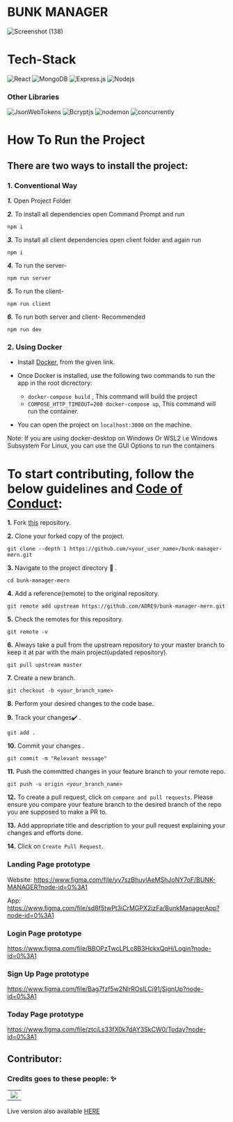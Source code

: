 <h1>BUNK MANAGER</h1>
 
 ![Screenshot (138)](https://user-images.githubusercontent.com/49809895/100523828-770df600-31d9-11eb-9319-b5ac958f5d9b.png)

# Tech-Stack

<img alt="React" src="https://img.shields.io/badge/react%20-%2320232a.svg?&style=for-the-badge&logo=react&logoColor=%2361DAFB"/> <img alt="MongoDB" src ="https://img.shields.io/badge/MongoDB-%234ea94b.svg?&style=for-the-badge&logo=mongodb&logoColor=white"/> <img alt="Express.js" src="https://img.shields.io/badge/express.js%20-%23323330.svg?&style=for-the-badge&logo=javascript&logoColor=%23F7DF1E"/> <img alt="Nodejs" src="https://img.shields.io/badge/Node.js-%234ea94b.svg?&style=for-the-badge&logo=node.js&logoColor=white"/>

### Other Libraries

<img alt="JsonWebTokens" src="https://img.shields.io/badge/jsonwebtokens-%5E8.5.1-yellow"/> <img alt="Bcryptjs" src="https://img.shields.io/badge/bcryptjs-%5E2.4.3-orange"/> <img alt="nodemon" src="https://img.shields.io/badge/nodemon-%5E2.0.6-blue"/> <img alt="concurrently" src="https://img.shields.io/badge/concurrently-%5E5.3.0-blueviolet"/>

# How To Run the Project

## There are two ways to install the project:

### 1. Conventional Way

**_1._** Open Project Folder</br>

**_2._** To install all dependencies open Command Prompt and run

```
npm i
```

**_3._** To install all client dependencies open client folder and again run

```
npm i
```

**_4._** To run the server-

```
npm run server
```

**_5._** To run the client-

```
npm run client
```

**_6._** To run both server and client- Recommended

```
npm run dev
```

### 2. Using Docker

- Install [Docker](https://docs.docker.com/engine/install/), from the given link.

- Once Docker is installed, use the following two commands to run the app in the root dicrectory:
  - `docker-compose build` , This command will build the project
  - `COMPOSE_HTTP_TIMEOUT=200 docker-compose up`, This command will run the container.
- You can open the project on `localhost:3000` on the machine.

Note: If you are using docker-desktop on Windows Or WSL2 i.e Windows Subsystem For Linux, you can use the GUI Options to run the containers

# To start contributing, follow the below guidelines and [Code of Conduct](CODE_OF_CONDUCT.md):

**1.** Fork [this](https://github.com/ADRE9/bunk-manager-mern.git) repository.

**2.** Clone your forked copy of the project.

```
git clone --depth 1 https://github.com/<your_user_name>/bunk-manager-mern.git
```

**3.** Navigate to the project directory :file_folder: .

```
cd bunk-manager-mern
```

**4.** Add a reference(remote) to the original repository.

```
git remote add upstream https://github.com/ADRE9/bunk-manager-mern.git
```

**5.** Check the remotes for this repository.

```
git remote -v
```

**6.** Always take a pull from the upstream repository to your master branch to keep it at par with the main project(updated repository).

```
git pull upstream master
```

**7.** Create a new branch.

```
git checkout -b <your_branch_name>
```

**8.** Perform your desired changes to the code base.

**9.** Track your changes:heavy_check_mark: .

```
git add .
```

**10.** Commit your changes .

```
git commit -m "Relevant message"
```

**11.** Push the committed changes in your feature branch to your remote repo.

```
git push -u origin <your_branch_name>
```

**12.** To create a pull request, click on `compare and pull requests`. Please ensure you compare your feature branch to the desired branch of the repo you are supposed to make a PR to.

**13.** Add appropriate title and description to your pull request explaining your changes and efforts done.

**14.** Click on `Create Pull Request`.

### Landing Page prototype
Website:
https://www.figma.com/file/yv7szBhuylAeMShJoNY7oF/BUNK-MANAGER?node-id=0%3A1

App:
https://www.figma.com/file/sd8f5twPt3iCrMGPX2izFa/BunkManagerApp?node-id=0%3A1

### Login Page prototype
https://www.figma.com/file/BBOPzTwcLPLc8B3HckxQqH/Login?node-id=0%3A1

### Sign Up Page prototype
https://www.figma.com/file/Bag7fzf5w2NlrROsILCi91/SignUp?node-id=0%3A1

### Today Page prototype

https://www.figma.com/file/ztcjLs33fX0k7dAY3SkCW0/Today?node-id=0%3A1

<!--## Open Source Program this project have been associated with:

<p align="center">
<a href="https://gssoc.girlscript.tech/"><img src="https://scholarsxp.com/wp-content/uploads/2021/02/gssoc-thumbnai-min.png" width= "25%"/></a>
</p>-->

## Contributor:

### Credits goes to these people: ✨

<table>
	<tr>
		<td>
			<a href="https://github.com/ADRE9/bunk-manager-mern/graphs/contributors">
  <img src="https://contrib.rocks/image?repo=ADRE9/bunk-manager-mern" />
</a>
		</td>
	</tr>
</table>

<p>Live version also available <a href="https://salty-brook-29410.herokuapp.com/">HERE</a></p>
